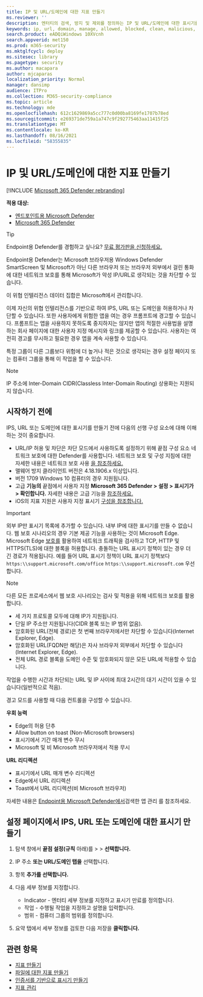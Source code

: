 ```yaml
---
title: IP 및 URL/도메인에 대한 지표 만들기
ms.reviewer: ''
description: 엔터티의 검색, 방지 및 제외를 정의하는 IP 및 URL/도메인에 대한 표시기를 만들 수 있습니다.
keywords: ip, url, domain, manage, allowed, blocked, clean, malicious, file hash, ip address, urls, domain
search.product: eADQiWindows 10XVcnh
search.appverid: met150
ms.prod: m365-security
ms.mktglfcycl: deploy
ms.sitesec: library
ms.pagetype: security
ms.author: macapara
author: mjcaparas
localization_priority: Normal
manager: dansimp
audience: ITPro
ms.collection: M365-security-compliance
ms.topic: article
ms.technology: mde
ms.openlocfilehash: 612c1629869a5cc777c0d00ba8169fe1707b78ed
ms.sourcegitcommit: e269371de759a1a747c9f292775463aa11415f25
ms.translationtype: MT
ms.contentlocale: ko-KR
ms.lasthandoff: 08/16/2021
ms.locfileid: "58355835"
---
```

# <a name="create-indicators-for-ips-and-urlsdomains"></a>IP 및 URL/도메인에 대한 지표 만들기

[!INCLUDE [Microsoft 365 Defender rebranding](../../includes/microsoft-defender.md)]

**적용 대상:**
- [엔드포인트용 Microsoft Defender](https://go.microsoft.com/fwlink/p/?linkid=2154037)
- [Microsoft 365 Defender](https://go.microsoft.com/fwlink/?linkid=2118804)

> [!TIP]
> Endpoint용 Defender를 경험하고 싶나요? [무료 평가판을 신청하세요.](https://www.microsoft.com/WindowsForBusiness/windows-atp?ocid=docs-wdatp-automationexclusionlist-abovefoldlink)

Endpoint용 Defender는 Microsoft 브라우저용 Windows Defender SmartScreen 및 Microsoft가 아닌 다른 브라우저 또는 브라우저 외부에서 걸린 통화에 대한 네트워크 보호를 통해 Microsoft가 악성 IP/URL로 생각되는 것을 차단할 수 있습니다.

이 위협 인텔리전스 데이터 집합은 Microsoft에서 관리합니다.

이제 자신의 위협 인텔리전스를 기반으로 하여 IPS, URL 또는 도메인을 허용하거나 차단할 수 있습니다. 또한 사용자에게 위험한 앱을 여는 경우 프롬프트에 경고할 수 있습니다. 프롬프트는 앱을 사용하지 못하도록 중지하지는 않지만 앱의 적절한 사용법을 설명하는 회사 페이지에 대한 사용자 지정 메시지와 링크를 제공할 수 있습니다. 사용자는 여전히 경고를 무시하고 필요한 경우 앱을 계속 사용할 수 있습니다.


특정 그룹이 다른 그룹보다 위험에 더 높거나 적은 것으로 생각되는 경우 설정 페이지 또는 컴퓨터 그룹을 통해 이 작업을 할 수 있습니다.

> [!NOTE]
> IP 주소에 Inter-Domain CIDR(Classless Inter-Domain Routing) 상용화는 지원되지 않습니다.

## <a name="before-you-begin"></a>시작하기 전에
IPS, URL 또는 도메인에 대한 표시기를 만들기 전에 다음의 선행 구성 요소에 대해 이해하는 것이 중요합니다.

- URL/IP 허용 및 차단은 차단 모드에서 사용하도록 설정하기 위해 끝점 구성 요소 네트워크 보호에 대한 Defender를 사용합니다. 네트워크 보호 및 구성 지침에 대한 자세한 내용은 네트워크 보호 사용 [을 참조하세요.](enable-network-protection.md)
- 맬웨어 방지 클라이언트 버전은 4.18.1906.x 이상입니다. 
- 버전 1709 Windows 10 컴퓨터의 경우 지원됩니다. 
- 고급 **기능의** 끝점에서 사용자 지정 **Microsoft 365 Defender > 설정 > 표시기가 > 확인합니다.** 자세한 내용은 고급 기능을 [참조하세요.](advanced-features.md)
- iOS의 지표 지원은 사용자 지정 표시기 [구성을 참조합니다.](/microsoft-365/security/defender-endpoint/ios-configure-features#configure-custom-indicators)

> [!IMPORTANT]
> 외부 IP만 표시기 목록에 추가할 수 있습니다. 내부 IP에 대한 표시기를 만들 수 없습니다.
> 웹 보호 시나리오의 경우 기본 제공 기능을 사용하는 것이 Microsoft Edge. Microsoft Edge [보호를](network-protection.md) 활용하여 네트워크 트래픽을 검사하고 TCP, HTTP 및 HTTPS(TLS)에 대한 블록을 허용합니다.
> 충돌하는 URL 표시기 정책이 있는 경우 더 긴 경로가 적용됩니다. 예를 들어 URL 표시기 정책이 URL 표시기 정책보다 `https:\\support.microsoft.com/office` `https:\\support.microsoft.com` 우선합니다.

> [!NOTE]
> 다른 모든 프로세스에서 웹 보호 시나리오는 검사 및 적용을 위해 네트워크 보호를 활용합니다.
>
> - 세 가지 프로토콜 모두에 대해 IP가 지원됩니다.
> - 단일 IP 주소만 지원됩니다(CIDR 블록 또는 IP 범위 없음).
> - 암호화된 URL(전체 경로)은 첫 번째 브라우저에서만 차단할 수 있습니다(Internet Explorer, Edge).
> - 암호화된 URL(FQDN만 해당)은 자사 브라우저 외부에서 차단할 수 있습니다(Internet Explorer, Edge).
> - 전체 URL 경로 블록을 도메인 수준 및 암호화되지 않은 모든 URL에 적용할 수 있습니다.
>
> 작업을 수행한 시간과 차단되는 URL 및 IP 사이에 최대 2시간의 대기 시간이 있을 수 있습니다(일반적으로 적음).


경고 모드를 사용할 때 다음 컨트롤을 구성할 수 있습니다.

**우회 능력**
- Edge의 허용 단추
- Allow button on toast (Non-Microsoft browsers)
- 표시기에서 기간 매개 변수 무시
- Microsoft 및 비 Microsoft 브라우저에서 적용 무시 

**URL 리디렉션** 
- 표시기에서 URL 매개 변수 리디렉션
- Edge에서 URL 리디렉션
- Toast에서 URL 리디렉션(비 Microsoft 브라우저)

자세한 내용은 [Endpoint용 Microsoft Defender에서](/cloud-app-security/mde-govern)검색한 앱 관리 를 참조하세요.

## <a name="create-an-indicator-for-ips-urls-or-domains-from-the-settings-page"></a>설정 페이지에서 IPS, URL 또는 도메인에 대한 표시기 만들기

1. 탐색 창에서 **끝점 설정(규칙** 아래)를  >    >   **선택합니다.**

2. IP 주소 **또는 URL/도메인 탭을** 선택합니다.

3. 항목 **추가를 선택합니다.**

4. 다음 세부 정보를 지정합니다.
   - Indicator - 엔터티 세부 정보를 지정하고 표시기 만료를 정의합니다.
   - 작업 - 수행될 작업을 지정하고 설명을 입력합니다.
   - 범위 - 컴퓨터 그룹의 범위를 정의합니다.

5. 요약 탭에서 세부 정보를 검토한 다음 저장을 **클릭합니다.**

## <a name="related-topics"></a>관련 항목

- [지표 만들기](manage-indicators.md)
- [파일에 대한 지표 만들기](indicator-file.md)
- [인증서를 기반으로 표시기 만들기](indicator-certificates.md)
- [지표 관리](indicator-manage.md)

